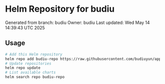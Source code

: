 # Helm Repository for budiu
Generated from branch: budiu
Owner: budiu
Last updated: Wed May 14 14:39:43 UTC 2025

## Usage
```bash
# Add this Helm repository
helm repo add budiu-repo https://raw.githubusercontent.com/budiuyun/appStore/helm-budiu/
# Update repositories
helm repo update
# List available charts
helm search repo budiu-repo
```
